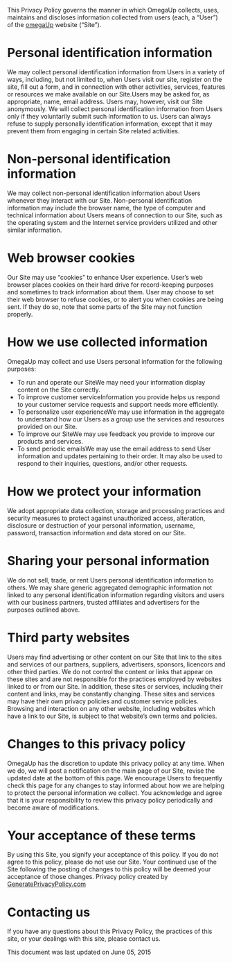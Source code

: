 This Privacy Policy governs the manner in which OmegaUp collects, uses, maintains and discloses information collected from users (each, a “User”) of the [omegaUp](https://www.omegaup.com) website (“Site”).

# Personal identification information
We may collect personal identification information from Users in a variety of ways, including, but not limited to, when Users visit our site, register on the site, fill out a form, and in connection with other activities, services, features or resources we make available on our Site.Users may be asked for, as appropriate, name, email address. Users may, however, visit our Site anonymously. We will collect personal identification information from Users only if they voluntarily submit such information to us. Users can always refuse to supply personally identification information, except that it may prevent them from engaging in certain Site related activities.

# Non-personal identification information
We may collect non-personal identification information about Users whenever they interact with our Site. Non-personal identification information may include the browser name, the type of computer and technical information about Users means of connection to our Site, such as the operating system and the Internet service providers utilized and other similar information.

# Web browser cookies
Our Site may use “cookies” to enhance User experience. User’s web browser places cookies on their hard drive for record-keeping purposes and sometimes to track information about them. User may choose to set their web browser to refuse cookies, or to alert you when cookies are being sent. If they do so, note that some parts of the Site may not function properly.

# How we use collected information
OmegaUp may collect and use Users personal information for the following purposes:

- To run and operate our SiteWe may need your information display content on the Site correctly.
- To improve customer serviceInformation you provide helps us respond to your customer service requests and support needs more efficiently.
- To personalize user experienceWe may use information in the aggregate to understand how our Users as a group use the services and resources provided on our Site.
- To improve our SiteWe may use feedback you provide to improve our products and services.
- To send periodic emailsWe may use the email address to send User information and updates pertaining to their order. It may also be used to respond to their inquiries, questions, and/or other requests.

# How we protect your information
We adopt appropriate data collection, storage and processing practices and security measures to protect against unauthorized access, alteration, disclosure or destruction of your personal information, username, password, transaction information and data stored on our Site.

# Sharing your personal information
We do not sell, trade, or rent Users personal identification information to others. We may share generic aggregated demographic information not linked to any personal identification information regarding visitors and users with our business partners, trusted affiliates and advertisers for the purposes outlined above.

# Third party websites
Users may find advertising or other content on our Site that link to the sites and services of our partners, suppliers, advertisers, sponsors, licencors and other third parties. We do not control the content or links that appear on these sites and are not responsible for the practices employed by websites linked to or from our Site. In addition, these sites or services, including their content and links, may be constantly changing. These sites and services may have their own privacy policies and customer service policies. Browsing and interaction on any other website, including websites which have a link to our Site, is subject to that website’s own terms and policies.

# Changes to this privacy policy
OmegaUp has the discretion to update this privacy policy at any time. When we do, we will post a notification on the main page of our Site, revise the updated date at the bottom of this page. We encourage Users to frequently check this page for any changes to stay informed about how we are helping to protect the personal information we collect. You acknowledge and agree that it is your responsibility to review this privacy policy periodically and become aware of modifications.

# Your acceptance of these terms
By using this Site, you signify your acceptance of this policy. If you do not agree to this policy, please do not use our Site. Your continued use of the Site following the posting of changes to this policy will be deemed your acceptance of those changes. Privacy policy created by [GeneratePrivacyPolicy.com](https://privacypolicies.com/)

# Contacting us
If you have any questions about this Privacy Policy, the practices of this site, or your dealings with this site, please contact us.

This document was last updated on June 05, 2015